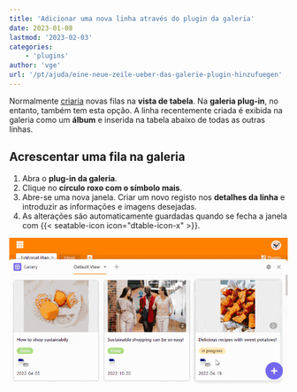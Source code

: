 ```yaml
---
title: 'Adicionar uma nova linha através do plugin da galeria'
date: 2023-01-08
lastmod: '2023-02-03'
categories:
    - 'plugins'
author: 'vge'
url: '/pt/ajuda/eine-neue-zeile-ueber-das-galerie-plugin-hinzufuegen'
---
```


Normalmente [criaria](https://seatable.io/pt/docs/arbeiten-mit-zeilen/hinzufuegen-einer-zeile/) novas filas na **vista de tabela**. Na **galeria plug-in**, no entanto, também tem esta opção. A linha recentemente criada é exibida na galeria como um **álbum** e inserida na tabela abaixo de todas as outras linhas.

## Acrescentar uma fila na galeria

1. Abra o **plug-in da galeria**.
2. Clique no **círculo roxo com o símbolo mais**.
3. Abre-se uma nova janela. Criar um novo registo nos **detalhes da linha** e introduzir as informações e imagens desejadas.
4. As alterações são automaticamente guardadas quando se fecha a janela com {{< seatable-icon icon="dtable-icon-x" >}}.

![Adicionar uma nova linha através do plugin da galeria](images/Eine-neue-Zeile-ueber-das-Galerie-Plugin-hinzufuegen.gif)
